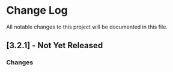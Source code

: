 # Change Log

All notable changes to this project will be documented in this file.

## [3.2.1] - Not Yet Released

### Changes

